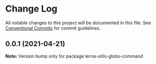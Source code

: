# Change Log

All notable changes to this project will be documented in this file.
See [Conventional Commits](https://conventionalcommits.org) for commit guidelines.

## 0.0.1 (2021-04-21)

**Note:** Version bump only for package lerna-utils-globs-command

